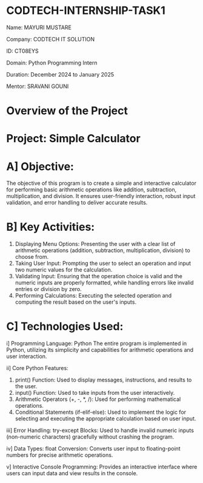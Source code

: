 
# CODTECH-INTERNSHIP-TASK1

 Name: MAYURI MUSTARE  
 
 Company: CODTECH IT SOLUTION  
 
 ID: CT08EYS  
 
 Domain: Python Programming Intern  
 
 Duration: December 2024 to January 2025 
 
 Mentor: SRAVANI GOUNI

# Overview of the Project

# Project: Simple Calculator

# A] Objective: 
The objective of this program is to create a simple and interactive calculator for performing basic arithmetic operations like addition, subtraction, multiplication, and division. It ensures user-friendly interaction, robust input validation, and error handling to deliver accurate results.


# B] Key Activities:
1. Displaying Menu Options: Presenting the user with a clear list of arithmetic operations (addition, subtraction, multiplication, division) to choose from.
2. Taking User Input: Prompting the user to select an operation and input two numeric values for the calculation.
3. Validating Input: Ensuring that the operation choice is valid and the numeric inputs are properly formatted, while handling errors like invalid entries or division by zero.
4. Performing Calculations: Executing the selected operation and computing the result based on the user's inputs.


# C] Technologies Used:

i] Programming Language: Python
The entire program is implemented in Python, utilizing its simplicity and capabilities for arithmetic operations and user interaction.

ii] Core Python Features:
1. print() Function: Used to display messages, instructions, and results to the user.
2. input() Function: Used to take inputs from the user interactively.
3. Arithmetic Operators (+, -, *, /): Used for performing mathematical operations.
4. Conditional Statements (if-elif-else): Used to implement the logic for selecting and executing the appropriate calculation based on user input.
   
iii] Error Handling:
try-except Blocks: Used to handle invalid numeric inputs (non-numeric characters) gracefully without crashing the program.

iv] Data Types:
float Conversion: Converts user input to floating-point numbers for precise arithmetic operations.

v] Interactive Console Programming:
Provides an interactive interface where users can input data and view results in the console.



